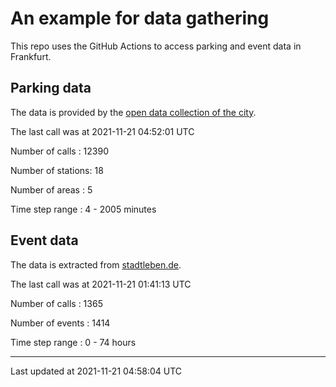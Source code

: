 # An example for data gathering

This repo uses the GitHub Actions to access parking and event data in Frankfurt.

## Parking data
The data is provided by the [open data collection of the city](https://www.offenedaten.frankfurt.de/).

The last call was at 2021-11-21 04:52:01 UTC

Number of calls   : 12390

Number of stations:    18

Number of areas   :     5

Time step range   :     4 -  2005 minutes


## Event data
The data is extracted from [stadtleben.de](https://stadtleben.de/frankfurt/).

The last call was at 2021-11-21 01:41:13 UTC

Number of calls   : 1365

Number of events  : 1414

Time step range   :    0 -   74 hours


----

Last updated at 2021-11-21 04:58:04 UTC
